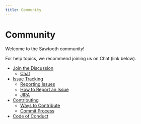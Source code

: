 ```yaml
---
title: Community
---
```


# Community

Welcome to the Sawtooth community!

For help topics, we recommend joining us on Chat (link below).


- [Join the Discussion](./join_the_discussion.html)
    - [Chat](./join_the_discussion.html#chat)
- [Issue Tracking](./issue_tracking.html)
    - [Reporting Issues](./issue_tracking.html#reporting-issues)
    - [How to Report an Issue](./issue_tracking.html#how-to-report-an-issue)
    - [JIRA](./issue_tracking.html#jira)
- [Contributing](./contributing.html)
    - [Ways to Contribute](./contributing.html#ways-to-contribute)
    - [Commit Process](./contributing.html#commit-process)
- [Code of Conduct](./code_of_conduct.html)

